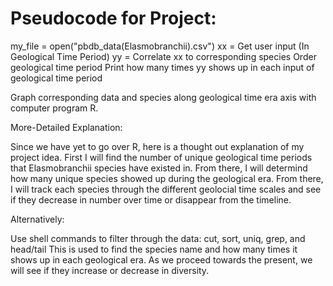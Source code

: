 # Pseudocode for Project:

my_file = open("pbdb_data\(Elasmobranchii\).csv")
xx = Get user input (In Geological Time Period)
yy = Correlate xx to corresponding species
Order geological time period
	Print how many times yy shows up in each input of geological time period

Graph corresponding data and species along geological time era axis with computer program R. 

More-Detailed Explanation:

Since we have yet to go over R, here is a thought out explanation of my project idea. First I will find the number of unique geological time periods that Elasmobranchii species have existed in. From there, I will determind how many unique species showed up during the geological era. From there, I will track each species through the different geolocial time scales and see if they decrease in number over time or disappear from the timeline. 

Alternatively:

Use shell commands to filter through the data: cut, sort, uniq, grep, and head/tail
This is used to find the species name and how many times it shows up in each geological era. As we proceed towards the present, we will see if they increase or decrease in diversity. 
